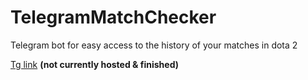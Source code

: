 # TelegramMatchChecker
Telegram bot for easy access to the history of your matches in dota 2

[Tg link](https://t.me/netinkerbot) **(not currently hosted & finished)**
